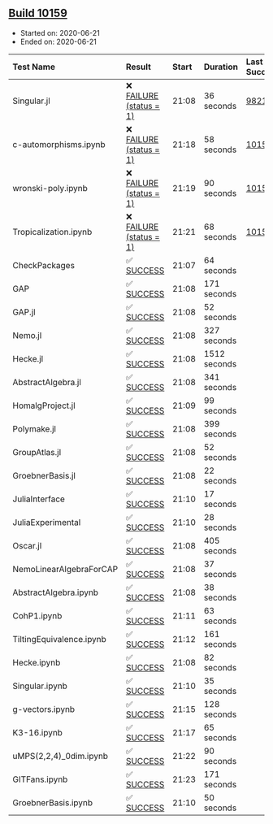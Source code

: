 ## [Build 10159](https://oscarci.mathematik.uni-kl.de/job/oscar/10159/)

* Started on: 2020-06-21
* Ended on: 2020-06-21

| Test Name    | Result | Start | Duration | Last Success | First Failure |
|:-------------|:-------|:------|:---------|:-------------|:--------------|
| Singular.jl | ❌ [FAILURE (status = 1)](https://oscarci.mathematik.uni-kl.de/job/oscar/10159/artifact/logs/build-10159/Singular.jl.log) | 21:08 | 36 seconds | [9821](https://oscarci.mathematik.uni-kl.de/job/oscar/9821/) | [9822](https://oscarci.mathematik.uni-kl.de/job/oscar/9822/) |
| c-automorphisms.ipynb | ❌ [FAILURE (status = 1)](https://oscarci.mathematik.uni-kl.de/job/oscar/10159/artifact/logs/build-10159/c-automorphisms.ipynb.log) | 21:18 | 58 seconds | [10156](https://oscarci.mathematik.uni-kl.de/job/oscar/10156/) | [10157](https://oscarci.mathematik.uni-kl.de/job/oscar/10157/) |
| wronski-poly.ipynb | ❌ [FAILURE (status = 1)](https://oscarci.mathematik.uni-kl.de/job/oscar/10159/artifact/logs/build-10159/wronski-poly.ipynb.log) | 21:19 | 90 seconds | [10156](https://oscarci.mathematik.uni-kl.de/job/oscar/10156/) | [10157](https://oscarci.mathematik.uni-kl.de/job/oscar/10157/) |
| Tropicalization.ipynb | ❌ [FAILURE (status = 1)](https://oscarci.mathematik.uni-kl.de/job/oscar/10159/artifact/logs/build-10159/Tropicalization.ipynb.log) | 21:21 | 68 seconds | [10154](https://oscarci.mathematik.uni-kl.de/job/oscar/10154/) | [10155](https://oscarci.mathematik.uni-kl.de/job/oscar/10155/) |
| CheckPackages | ✅ [SUCCESS](https://oscarci.mathematik.uni-kl.de/job/oscar/10159/artifact/logs/build-10159/CheckPackages.log) | 21:07 | 64 seconds |  |  |
| GAP | ✅ [SUCCESS](https://oscarci.mathematik.uni-kl.de/job/oscar/10159/artifact/logs/build-10159/GAP.log) | 21:08 | 171 seconds |  |  |
| GAP.jl | ✅ [SUCCESS](https://oscarci.mathematik.uni-kl.de/job/oscar/10159/artifact/logs/build-10159/GAP.jl.log) | 21:08 | 52 seconds |  |  |
| Nemo.jl | ✅ [SUCCESS](https://oscarci.mathematik.uni-kl.de/job/oscar/10159/artifact/logs/build-10159/Nemo.jl.log) | 21:08 | 327 seconds |  |  |
| Hecke.jl | ✅ [SUCCESS](https://oscarci.mathematik.uni-kl.de/job/oscar/10159/artifact/logs/build-10159/Hecke.jl.log) | 21:08 | 1512 seconds |  |  |
| AbstractAlgebra.jl | ✅ [SUCCESS](https://oscarci.mathematik.uni-kl.de/job/oscar/10159/artifact/logs/build-10159/AbstractAlgebra.jl.log) | 21:08 | 341 seconds |  |  |
| HomalgProject.jl | ✅ [SUCCESS](https://oscarci.mathematik.uni-kl.de/job/oscar/10159/artifact/logs/build-10159/HomalgProject.jl.log) | 21:09 | 99 seconds |  |  |
| Polymake.jl | ✅ [SUCCESS](https://oscarci.mathematik.uni-kl.de/job/oscar/10159/artifact/logs/build-10159/Polymake.jl.log) | 21:08 | 399 seconds |  |  |
| GroupAtlas.jl | ✅ [SUCCESS](https://oscarci.mathematik.uni-kl.de/job/oscar/10159/artifact/logs/build-10159/GroupAtlas.jl.log) | 21:08 | 52 seconds |  |  |
| GroebnerBasis.jl | ✅ [SUCCESS](https://oscarci.mathematik.uni-kl.de/job/oscar/10159/artifact/logs/build-10159/GroebnerBasis.jl.log) | 21:08 | 22 seconds |  |  |
| JuliaInterface | ✅ [SUCCESS](https://oscarci.mathematik.uni-kl.de/job/oscar/10159/artifact/logs/build-10159/JuliaInterface.log) | 21:10 | 17 seconds |  |  |
| JuliaExperimental | ✅ [SUCCESS](https://oscarci.mathematik.uni-kl.de/job/oscar/10159/artifact/logs/build-10159/JuliaExperimental.log) | 21:10 | 28 seconds |  |  |
| Oscar.jl | ✅ [SUCCESS](https://oscarci.mathematik.uni-kl.de/job/oscar/10159/artifact/logs/build-10159/Oscar.jl.log) | 21:08 | 405 seconds |  |  |
| NemoLinearAlgebraForCAP | ✅ [SUCCESS](https://oscarci.mathematik.uni-kl.de/job/oscar/10159/artifact/logs/build-10159/NemoLinearAlgebraForCAP.log) | 21:08 | 37 seconds |  |  |
| AbstractAlgebra.ipynb | ✅ [SUCCESS](https://oscarci.mathematik.uni-kl.de/job/oscar/10159/artifact/logs/build-10159/AbstractAlgebra.ipynb.log) | 21:08 | 38 seconds |  |  |
| CohP1.ipynb | ✅ [SUCCESS](https://oscarci.mathematik.uni-kl.de/job/oscar/10159/artifact/logs/build-10159/CohP1.ipynb.log) | 21:11 | 63 seconds |  |  |
| TiltingEquivalence.ipynb | ✅ [SUCCESS](https://oscarci.mathematik.uni-kl.de/job/oscar/10159/artifact/logs/build-10159/TiltingEquivalence.ipynb.log) | 21:12 | 161 seconds |  |  |
| Hecke.ipynb | ✅ [SUCCESS](https://oscarci.mathematik.uni-kl.de/job/oscar/10159/artifact/logs/build-10159/Hecke.ipynb.log) | 21:08 | 82 seconds |  |  |
| Singular.ipynb | ✅ [SUCCESS](https://oscarci.mathematik.uni-kl.de/job/oscar/10159/artifact/logs/build-10159/Singular.ipynb.log) | 21:10 | 35 seconds |  |  |
| g-vectors.ipynb | ✅ [SUCCESS](https://oscarci.mathematik.uni-kl.de/job/oscar/10159/artifact/logs/build-10159/g-vectors.ipynb.log) | 21:15 | 128 seconds |  |  |
| K3-16.ipynb | ✅ [SUCCESS](https://oscarci.mathematik.uni-kl.de/job/oscar/10159/artifact/logs/build-10159/K3-16.ipynb.log) | 21:17 | 65 seconds |  |  |
| uMPS(2,2,4)_0dim.ipynb | ✅ [SUCCESS](https://oscarci.mathematik.uni-kl.de/job/oscar/10159/artifact/logs/build-10159/uMPS-2-2-4-_0dim.ipynb.log) | 21:22 | 90 seconds |  |  |
| GITFans.ipynb | ✅ [SUCCESS](https://oscarci.mathematik.uni-kl.de/job/oscar/10159/artifact/logs/build-10159/GITFans.ipynb.log) | 21:23 | 171 seconds |  |  |
| GroebnerBasis.ipynb | ✅ [SUCCESS](https://oscarci.mathematik.uni-kl.de/job/oscar/10159/artifact/logs/build-10159/GroebnerBasis.ipynb.log) | 21:10 | 50 seconds |  |  |
